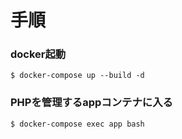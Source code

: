 # 手順

### docker起動

```
$ docker-compose up --build -d
```

### PHPを管理するappコンテナに入る
```
$ docker-compose exec app bash
```

